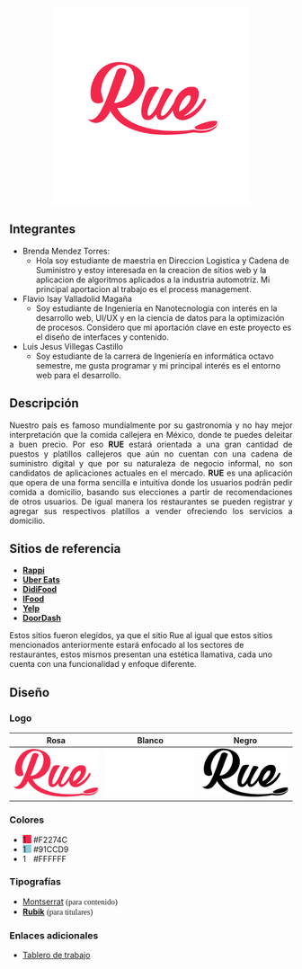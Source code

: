 <!-- ![](design/Rue_logo_pink.png) -->
<div align="center">
<img src="./design/Rue_logo_pink.png" width="350" height="350">
</div>

## Integrantes
* Brenda Mendez Torres:
  * Hola soy estudiante de maestria en Direccion Logistica y Cadena de Suministro y estoy interesada en la creacion de sitios web y la aplicacion de algoritmos aplicados a la industria automotriz. Mi principal aportacion al trabajo es el process management. 
* Flavio Isay Valladolid Magaña
  * Soy estudiante de Ingeniería en Nanotecnología con interés en la desarrollo web, UI/UX y en la ciencia de datos para la optimización de procesos. Considero que mi aportación clave en este proyecto es el diseño de interfaces y contenido.
* Luis Jesus Villegas Castillo
  * Soy estudiante de la carrera de Ingeniería en informática octavo semestre, me gusta programar y mi principal interés es el entorno web para el desarrollo.

## Descripción
<p align="justify">
Nuestro país es famoso mundialmente por su gastronomía y no hay mejor interpretación que la comida callejera en México, donde te puedes deleitar a buen precio. Por eso <strong>RUE</strong> estará orientada a una gran cantidad de puestos y platillos callejeros que aún no cuentan con una cadena de suministro digital y que por su naturaleza de negocio informal, no son candidatos de aplicaciones actuales en el mercado. 
<strong>RUE</strong> es una aplicación que opera de una forma sencilla e intuitiva donde los usuarios  podrán pedir comida a domicilio, basando sus elecciones a partir de recomendaciones de otros usuarios.
De igual manera los restaurantes se pueden registrar y agregar sus respectivos platillos a vender ofreciendo los servicios a domicilio.
</p>

## Sitios de referencia
* **[Rappi](https://www.rappi.com.mx/)**
* **[Uber Eats](https://www.ubereats.com/)**
* **[DidiFood](https://www.didi-food.com/es-MX)**
* **[IFood](http://ifoodmexico.com.mx/)**
* **[Yelp](https://www.yelp.com/)**
* **[DoorDash](https://www.doordash.com/)**

<ppEl align="justify">Estos sitios fueron elegidos, ya que el sitio Rue al igual que estos sitios mencionados anteriormente estará enfocado al los sectores de restaurantes, estos mismos presentan una estética llamativa, cada uno cuenta con una funcionalidad y enfoque diferente.</ppEl>

## Diseño

### Logo

|   Rosa   |  Blanco |  Negro |
| ---- | ---- | ---- |
| <img src="./public/images/Rue_logo_pink_resized.png" width="200px" height="auto">  | <img src="./public/images/Rue_logo_white_resized.png" width="200px" height="auto">   |    <img src="./public/images/Rue_logo_black_resized.png" width="200px" height="auto">  |




### Colores
- <div style="background-color:#F2274C;width:15px;height:15px;display:inline-block">1</div> #F2274C
- <div style="background-color:#91CCD9;width:15px;height:15px;display:inline-block">1</div> #91CCD9
- <div style="background-color:#FFFFFF;width:15px;height:15px;display:inline-block">1</div> #FFFFFF

### Tipografías
- [Montserrat](https://fonts.google.com/specimen/Montserrat?query=montserrat) <span style="font-family:Montserrat">(para contenido)</span>
- [**Rubik**](https://fonts.google.com/specimen/Rubik?query=rubik) <span style="font-family:Rubik">(para titulares)</span>

### Enlaces adicionales
- [Tablero de trabajo](https://trello.com/b/mVW3dA9E)

